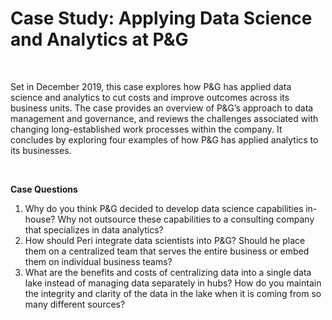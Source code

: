 # **Case Study:** Applying Data Science and Analytics at P&G

<br>

Set in December 2019, this case explores how P&G has applied data science and analytics to cut costs and improve outcomes across its business units. The case provides an overview of P&G’s approach to data management and governance, and reviews the challenges associated with changing long-established work processes within the company. It concludes by exploring four examples of how P&G has applied analytics to its businesses.

<a href="https://drive.google.com/file/d/1_CrTXpSKKLVFkI2J455KdQsRmNfMsBqR/view?usp=sharing" class="btn btn-primary" style="color:white;" target="_blank">Read Case!</a>

**Case Questions**

1. Why do you think P&G decided to develop data science capabilities in-house? Why not outsource these capabilities to a consulting company that specializes in data analytics?
2. How should Peri integrate data scientists into P&G? Should he place them on a centralized team that serves the entire business or embed them on individual business teams?
3. What are the benefits and costs of centralizing data into a single data lake instead of managing data separately in hubs? How do you maintain the integrity and clarity of the data in the lake when it is coming from so many different sources?
